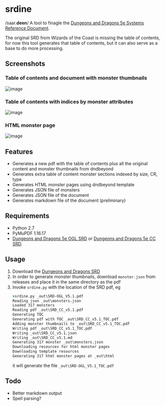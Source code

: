 # srdine

/saar.**deen**/ A tool to finagle the [Dungeons and Dragons 5e Systems Reference Document](https://dnd.wizards.com/resources/systems-reference-document).

The original SRD from Wizards of the Coast is missing the table of contents, for now this tool generates that table of contents, but it can also serve as a base to do more processing.

## Screenshots

### Table of contents and document with monster thumbnails

![image](https://github.com/antoniotejada/srdine/assets/6446344/fa53fecb-d113-4f6d-9ccd-de6bc8e078ed)


### Table of contents with indices by monster attributes

![image](https://github.com/antoniotejada/srdine/assets/6446344/6fbfeed7-0af3-4101-b6ae-24f6329c5439)

### HTML monster page 

![image](https://github.com/antoniotejada/srdine/assets/6446344/9d12f590-7bb6-4d23-9e3b-10d316269429)


## Features
- Generates a new pdf with the table of contents plus all the original content and monster thumbnails from dndbeyond
- Generates extra table of content monster sections indexed by size, CR, type
- Generates HTML monster pages using dndbeyond template
- Generates JSON file of monsters
- Generates JSON file of the document
- Generates markdown file of the document (preliminary)

## Requirements
- Python 2.7
- PyMuPDF 1.16.17
- [Dungeons and Dragons 5e OGL SRD](http://media.wizards.com/2016/downloads/DND/SRD-OGL_V5.1.pdf) or [Dungeons and Dragons 5e CC SRD](https://media.wizards.com/2023/downloads/dnd/SRD_CC_v5.1.pdf).

## Usage
1. Download the [Dungeons and Dragons SRD](https://media.wizards.com/2023/downloads/dnd/SRD_CC_v5.1.pdf)
1. In order to generate monster thumbnails, download `monster.json` from releases and place it in the same directory as the pdf
1. Invoke `srdine.py` with the location of the SRD pdf, eg
    ```bat
    >srdine.py _out\SRD-OGL_V5.1.pdf
    Reading json _out\monsters.json
    Loaded 317 monsters
    Reading pdf _out\SRD_CC_v5.1.pdf
    Generating TOC
    Generating pdf with TOC _out\SRD_CC_v5.1_TOC.pdf
    Adding monster thumbnails to _out\SRD_CC_v5.1_TOC.pdf
    Writing pdf _out\SRD_CC_v5.1_TOC.pdf
    Writing _out\SRD_CC_v5.1.json
    Writing _out\SRD_CC_v5.1.md
    Generating 317 monster _out\monsters.json
    Downloading resources for html monster pages
    Downloading template resources
    Generating 317 html monster pages at _out\html
    ```
    it will generate the file `_out\SRD-OGL_V5.1_TOC.pdf`
    
## Todo
- Better markdown output
- Spell parsing?